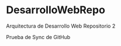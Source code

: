 DesarrolloWebRepo
=================

Arquitectura de Desarrollo Web Repositorio 2


Prueba de Sync de GitHub